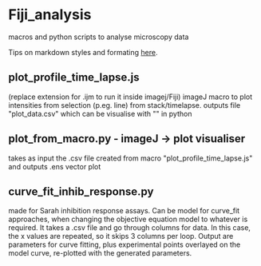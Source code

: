 # Fiji_analysis
macros and python scripts to analyse microscopy data

Tips on markdown styles and formating [here](https://docs.github.com/en/github/writing-on-github/getting-started-with-writing-and-formatting-on-github/basic-writing-and-formatting-syntax).

## plot_profile_time_lapse.js
(replace extension for .ijm to run it inside imagej/Fiji)
imageJ macro to plot intensities from selection (p.eg. line) from stack/timelapse.
outputs file "plot_data.csv" which can be visualise with "" in python

## plot_from_macro.py - imageJ -> plot visualiser
takes as input the .csv file created from macro "plot_profile_time_lapse.js" and outputs .ens vector plot

## curve_fit_inhib_response.py
made for Sarah inhibition response assays. Can be model for curve_fit approaches, when changing the objective equation model to whatever is required.
It takes a .csv file and go through columns for data. In this case, the x values are repeated, so it skips 3 columns per loop. Output are parameters for curve fitting, plus experimental points overlayed on the model curve, re-plotted with the generated parameters.

